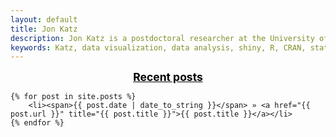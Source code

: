 ```yaml
---
layout: default
title: Jon Katz
description: Jon Katz is a postdoctoral researcher at the University of Vermont's Cooperative Fish adn Wildlife Research Unit.
keywords: Katz, data visualization, data analysis, shiny, R, CRAN, statistics
---
```


<!--<div class="navbar navbar-default">-->
<!--  <div class="navbar navbar-collapse" style="margin-bottom:0px;">-->
<!--      <ul class="nav navbar-nav">-->
<!--          <li><a href="{{ BASE_PATH }}/assets/blog/blog.html">blog</a></li>-->
<!--          <li><a href="{{ BASE_PATH }}/assets/jkatzResume.pdf">resume</a></li>-->
<!--          <li><a href="https://github.com/jonkatz2">github</a></li>-->
<!--      </ul>-->
<!--  </div>-->
<!--</div>-->

<script>
  (function(i,s,o,g,r,a,m){i['GoogleAnalyticsObject']=r;i[r]=i[r]||function(){
  (i[r].q=i[r].q||[]).push(arguments)},i[r].l=1*new Date();a=s.createElement(o),
  m=s.getElementsByTagName(o)[0];a.async=1;a.src=g;m.parentNode.insertBefore(a,m)
  })(window,document,'script','https://www.google-analytics.com/analytics.js','ga');

  ga('create', 'UA-104441725-1', 'auto');
  ga('send', 'pageview');

</script>


<div>
    <div style="font-size:1.25em;font-weight:bold;text-align:center;">
        <a style="color:black;" href="{{ BASE_PATH }}/assets/blog/blog.html">Recent posts</a>
    </div>

    {% for post in site.posts %}
        <li><span>{{ post.date | date_to_string }}</span> » <a href="{{ post.url }}" title="{{ post.title }}">{{ post.title }}</a></li>
    {% endfor %}

</div>
























